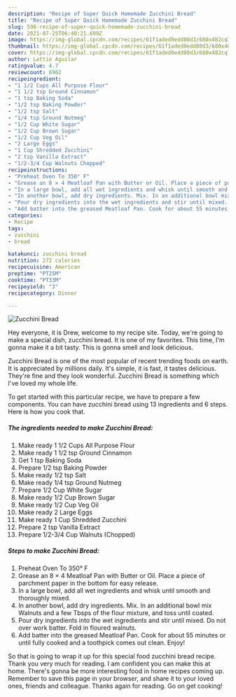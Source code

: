 ```yaml
---
description: "Recipe of Super Quick Homemade Zucchini Bread"
title: "Recipe of Super Quick Homemade Zucchini Bread"
slug: 598-recipe-of-super-quick-homemade-zucchini-bread
date: 2021-07-25T06:40:21.699Z
image: https://img-global.cpcdn.com/recipes/61f1aded0edd80d3/680x482cq70/zucchini-bread-recipe-main-photo.jpg
thumbnail: https://img-global.cpcdn.com/recipes/61f1aded0edd80d3/680x482cq70/zucchini-bread-recipe-main-photo.jpg
cover: https://img-global.cpcdn.com/recipes/61f1aded0edd80d3/680x482cq70/zucchini-bread-recipe-main-photo.jpg
author: Lettie Aguilar
ratingvalue: 4.7
reviewcount: 6962
recipeingredient:
- "1 1/2 Cups All Purpose Flour"
- "1 1/2 tsp Ground Cinnamon"
- "1 tsp Baking Soda"
- "1/2 tsp Baking Powder"
- "1/2 tsp Salt"
- "1/4 tsp Ground Nutmeg"
- "1/2 Cup White Sugar"
- "1/2 Cup Brown Sugar"
- "1/2 Cup Veg Oil"
- "2 Large Eggs"
- "1 Cup Shredded Zucchini"
- "2 tsp Vanilla Extract"
- "1/2-3/4 Cup Walnuts Chopped"
recipeinstructions:
- "Preheat Oven To 350° F"
- "Grease an 8 × 4 Meatloaf Pan with Butter or Oil. Place a piece of parchment paper in the bottom for easy release."
- "In a large bowl, add all wet ingredients and whisk until smooth and thoroughly mixed."
- "In another bowl, add dry ingredients. Mix. In an additional bowl mix Walnuts and a few Tbsps of the flour mixture, and toss until coated."
- "Pour dry ingredients into the wet ingredients and stir until mixed. Do not over work batter. Fold in floured walnuts."
- "Add batter into the greased Meatloaf Pan. Cook for about 55 minutes or until fully cooked and a toothpick comes out clean. Enjoy!"
categories:
- Recipe
tags:
- zucchini
- bread

katakunci: zucchini bread 
nutrition: 272 calories
recipecuisine: American
preptime: "PT25M"
cooktime: "PT33M"
recipeyield: "3"
recipecategory: Dinner

---
```



![Zucchini Bread](https://img-global.cpcdn.com/recipes/61f1aded0edd80d3/680x482cq70/zucchini-bread-recipe-main-photo.jpg)

Hey everyone, it is Drew, welcome to my recipe site. Today, we're going to make a special dish, zucchini bread. It is one of my favorites. This time, I'm gonna make it a bit tasty. This is gonna smell and look delicious.



Zucchini Bread is one of the most popular of recent trending foods on earth. It is appreciated by millions daily. It's simple, it is fast, it tastes delicious. They're fine and they look wonderful. Zucchini Bread is something which I've loved my whole life.


To get started with this particular recipe, we have to prepare a few components. You can have zucchini bread using 13 ingredients and 6 steps. Here is how you cook that.

<!--inarticleads1-->

##### The ingredients needed to make Zucchini Bread:

1. Make ready 1 1/2 Cups All Purpose Flour
1. Make ready 1 1/2 tsp Ground Cinnamon
1. Get 1 tsp Baking Soda
1. Prepare 1/2 tsp Baking Powder
1. Make ready 1/2 tsp Salt
1. Make ready 1/4 tsp Ground Nutmeg
1. Prepare 1/2 Cup White Sugar
1. Make ready 1/2 Cup Brown Sugar
1. Make ready 1/2 Cup Veg Oil
1. Make ready 2 Large Eggs
1. Make ready 1 Cup Shredded Zucchini
1. Prepare 2 tsp Vanilla Extract
1. Prepare 1/2-3/4 Cup Walnuts (Chopped)




<!--inarticleads2-->

##### Steps to make Zucchini Bread:

1. Preheat Oven To 350° F
1. Grease an 8 × 4 Meatloaf Pan with Butter or Oil. Place a piece of parchment paper in the bottom for easy release.
1. In a large bowl, add all wet ingredients and whisk until smooth and thoroughly mixed.
1. In another bowl, add dry ingredients. Mix. In an additional bowl mix Walnuts and a few Tbsps of the flour mixture, and toss until coated.
1. Pour dry ingredients into the wet ingredients and stir until mixed. Do not over work batter. Fold in floured walnuts.
1. Add batter into the greased Meatloaf Pan. Cook for about 55 minutes or until fully cooked and a toothpick comes out clean. Enjoy!




So that is going to wrap it up for this special food zucchini bread recipe. Thank you very much for reading. I am confident you can make this at home. There's gonna be more interesting food in home recipes coming up. Remember to save this page in your browser, and share it to your loved ones, friends and colleague. Thanks again for reading. Go on get cooking!
